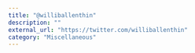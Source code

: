 ```yaml
---
title: "@williballenthin"
description: ""
external_url: "https://twitter.com/williballenthin"
category: "Miscellaneous"
---
```

